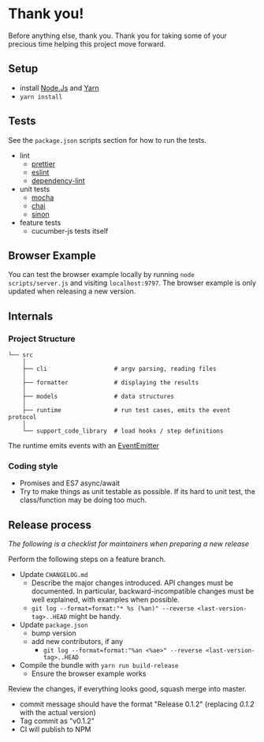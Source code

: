 # Thank you!

Before anything else, thank you. Thank you for taking some of your precious time helping this project move forward.

## Setup

* install [Node.Js](https://nodejs.org/en/) and [Yarn](https://yarnpkg.com/)
* `yarn install`

## Tests

See the `package.json` scripts section for how to run the tests.

* lint
  * [prettier](https://github.com/prettier/prettier)
  * [eslint](http://eslint.org/)
  * [dependency-lint](https://github.com/charlierudolph/dependency-lint)
* unit tests
  * [mocha](https://mochajs.org/)
  * [chai](http://chaijs.com/)
  * [sinon](http://sinonjs.org/)
* feature tests
  * cucumber-js tests itself

## Browser Example

You can test the browser example locally by running `node scripts/server.js` and visiting `localhost:9797`.
The browser example is only updated when releasing a new version.

## Internals

### Project Structure

```
└── src
    │
    ├── cli                   # argv parsing, reading files
    │
    ├── formatter             # displaying the results
    │
    ├── models                # data structures
    │
    ├── runtime               # run test cases, emits the event protocol
    │
    └── support_code_library  # load hooks / step definitions
```

The runtime emits events with an [EventEmitter](https://nodejs.org/api/events.html#events_class_eventemitter)

### Coding style

* Promises and ES7 async/await
* Try to make things as unit testable as possible. If its hard to unit test, the class/function may be doing too much.

## Release process

_The following is a checklist for maintainers when preparing a new release_

Perform the following steps on a feature branch.

* Update `CHANGELOG.md`
  * Describe the major changes introduced. API changes must be documented. In particular, backward-incompatible changes must be well explained, with examples when possible.
  * `git log --format=format:"* %s (%an)" --reverse <last-version-tag>..HEAD` might be handy.
* Update `package.json`
  * bump version
  * add new contributors, if any
    * `git log --format=format:"%an <%ae>" --reverse <last-version-tag>..HEAD`
* Compile the bundle with `yarn run build-release`
  * Ensure the browser example works

Review the changes, if everything looks good, squash merge into master.

* commit message should have the format "Release 0.1.2" (replacing *0.1.2* with the actual version)
* Tag commit as "v0.1.2"
* CI will publish to NPM
